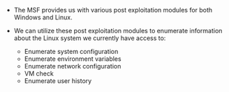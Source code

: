 
+ The MSF provides us with various post exploitation modules for both Windows and Linux.

+ We can utilize these post exploitation modules to enumerate information about the Linux system we currently have access to:
	+ Enumerate system configuration
	+ Enumerate environment variables
	+ Enumerate network configuration
	+ VM check
	+ Enumerate user history